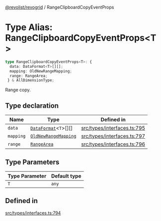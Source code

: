 [@revolist/revogrid](README.md) / RangeClipboardCopyEventProps

# Type Alias: RangeClipboardCopyEventProps\<T\>

```ts
type RangeClipboardCopyEventProps<T>: {
  data: DataFormat<T>[][];
  mapping: OldNewRangeMapping;
  range: RangeArea;
 } & AllDimensionType;
```

Range copy.

## Type declaration

| Name | Type | Defined in |
| ------ | ------ | ------ |
| `data` | [`DataFormat`](TypeAlias.DataFormat.md)\<`T`\>[][] | [src/types/interfaces.ts:795](https://github.com/revolist/revogrid/blob/703fa47ec13d35676d07f3192b2741384647a863/src/types/interfaces.ts#L795) |
| `mapping` | [`OldNewRangeMapping`](TypeAlias.OldNewRangeMapping.md) | [src/types/interfaces.ts:797](https://github.com/revolist/revogrid/blob/703fa47ec13d35676d07f3192b2741384647a863/src/types/interfaces.ts#L797) |
| `range` | [`RangeArea`](TypeAlias.RangeArea.md) | [src/types/interfaces.ts:796](https://github.com/revolist/revogrid/blob/703fa47ec13d35676d07f3192b2741384647a863/src/types/interfaces.ts#L796) |

## Type Parameters

| Type Parameter | Default type |
| ------ | ------ |
| `T` | `any` |

## Defined in

[src/types/interfaces.ts:794](https://github.com/revolist/revogrid/blob/703fa47ec13d35676d07f3192b2741384647a863/src/types/interfaces.ts#L794)
